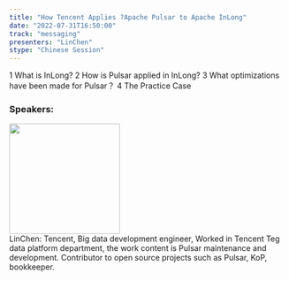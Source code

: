```yaml
---
title: "How Tencent Applies ?Apache Pulsar to Apache InLong"
date: "2022-07-31T16:50:00"
track: "messaging"
presenters: "LinChen"
stype: "Chinese Session"
---
```

1 What is InLong?
2 How is Pulsar applied in InLong?
3 What optimizations have been made for Pulsar？
4 The Practice Case
 ### Speakers: 
 <img src="images/speaker/1103.png" width="200" /><br>LinChen: Tencent, Big data development engineer, Worked in Tencent Teg data platform department, the work content is Pulsar maintenance and development. Contributor to open source projects such as Pulsar, KoP, bookkeeper.

 